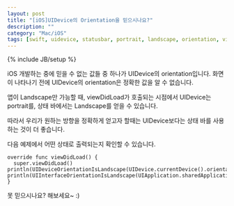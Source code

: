 ```yaml
---
layout: post
title: "[iOS]UIDevice의 Orientation을 믿으시나요?"
description: ""
category: "Mac/iOS"
tags: [swift, uidevice, statusbar, portrait, landscape, orientation, viewdidload]
---
```

{% include JB/setup %}

iOS 개발하는 중에 믿을 수 없는 값들 중 하나가 UIDevice의 orientation입니다. 화면이 나타나기 전에 UIDevice의 orientation은 정확한 값을 알 수 없습니다.

앱이 Landscape만 가능할 때, viewDidLoad가 호출되는 시점에서 UIDevice는 portrait를, 상태 바에서는 Landscape를 얻을 수 있습니다. 

따라서 우리가 원하는 방향을 정확하게 얻고자 할때는 UIDevice보다는 상태 바를 사용하는 것이 더 좋습니다.

다음 예제에서 어떤 상태로 출력되는지 확인할 수 있습니다.

	override func viewDidLoad() {
	  super.viewDidLoad()
    println(UIDeviceOrientationIsLandscape(UIDevice.currentDevice().orientation))
    println(UIInterfaceOrientationIsLandscape(UIApplication.sharedApplication().statusBarOrientation))
	}

못 믿으시나요? 해보세요~ :)
